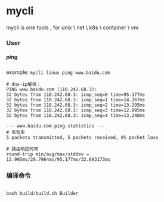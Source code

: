 # mycli
mycli is one tools , for unix \ net \ k8s \ container \ vm


### User

##### ping

example: `mycli linux ping www.baidu.com `



```
# dns-ip解析：
PING www.baidu.com (110.242.68.3):
32 bytes from 110.242.68.3: icmp_seq=0 time=95.177ms
32 bytes from 110.242.68.3: icmp_seq=1 time=14.267ms
32 bytes from 110.242.68.3: icmp_seq=2 time=13.295ms
32 bytes from 110.242.68.3: icmp_seq=3 time=12.995ms
32 bytes from 110.242.68.3: icmp_seq=4 time=13.248ms

--- www.baidu.com ping statistics ---
# 丢包率
5 packets transmitted, 5 packets received, 0% packet loss

# 路由响应时常
round-trip min/avg/max/stddev = 12.995ms/29.7964ms/95.177ms/32.693173ms

```

### 编译命令

```

bash build/build.sh Builder   
```